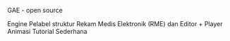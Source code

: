 

GAE - open source

Engine Pelabel struktur Rekam Medis Elektronik (RME) dan Editor + Player Animasi Tutorial Sederhana








       

  
